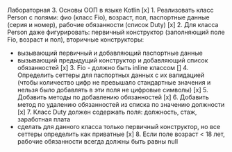 Лабораторная 3. Основы ООП в языке Kotlin
[x] 1. Реализовать класс Person с полями: фио (класс Fio), возраст, пол, паспортные данные (серия и номер), рабочие обязанности (список Duty)
[x] 2. Для класса Person даже фигурировать: первичный конструктор (заполняющий поле Fio, возраст и пол), вторичные конструкторы:
   - вызывающий первичный и добавляющий паспортные данные
   - вызывающий предыдущий конструктор и добавляющий список обязанностей
[x] 3. Fio - должно быть inline классом
[] 4. Определить сеттеры для паспортных данных с их валидацией (чтобы количество цифр не превышало стандартные значения и нельзя было добавлять в эти поля не цифровые символы)
[x] 5. Добавить методы по добавлению обязанностей
[x] 6. Добавить метод по удалению обязанностей из списка по значению должности
[x] 7. Класс Duty должен содержать поля: должность, стаж, заработная плата
   - сделать для данного класса только первичный конструктор, но все сеттеры определить как приватные
[x] 8. Если поле возраст < 18 лет, рабочие обязанности всегда должны быть равны null

     